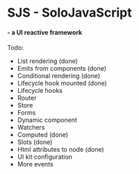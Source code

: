 # SJS - SoloJavaScript

#### - a UI reactive framework


Todo:

- List rendering (done)
- Emits from components (done)
- Conditional rendering (done)
- Lifecycle hook mounted (done)
- Lifecycle hooks
- Router
- Store
- Forms
- Dynamic component
- Watchers
- Computed (done)
- Slots (done)
- Html attributes to node (done)
- UI kit configuration
- More events
